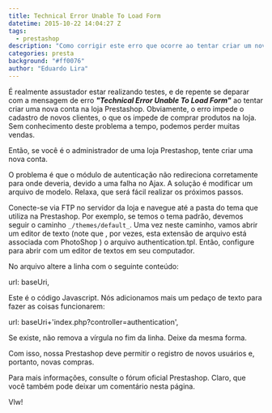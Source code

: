 ```yaml
---
title: Technical Error Unable To Load Form
datetime: 2015-10-22 14:04:27 Z
tags:
  - prestashop
description: "Como corrigir este erro que ocorre ao tentar criar um novo usuário na loja Prestashop"
categories: presta
background: "#ff0076"
author: "Eduardo Lira"
---
```


É realmente assustador estar realizando testes, e de repente se deparar com a mensagem de erro **_"Technical Error Unable To Load Form"_** ao tentar criar uma nova conta na loja Prestashop.
Obviamente, o erro impede o cadastro de novos clientes, o que os impede de comprar produtos na loja.
Sem conhecimento deste problema a tempo, podemos perder muitas vendas.

Então, se você é o administrador de uma loja Prestashop, tente criar uma nova conta.

O problema é que o módulo de autenticação não redireciona corretamente para onde deveria, devido a uma falha no Ajax. A solução é modificar um arquivo de modelo. Relaxa, que será fácil realizar os próximos passos.

Conecte-se via FTP no servidor da loja e navegue até a pasta do tema que utiliza na Prestashop. Por exemplo, se temos o tema padrão, devemos seguir o caminho `_/themes/default_`. Uma vez neste caminho, vamos abrir um editor de texto (note que , por vezes, esta extensão de arquivo está associada com PhotoShop ) o arquivo authentication.tpl. Então, configure para abrir com um editor de textos em seu computador.

No arquivo altere a linha com o seguinte conteúdo:

url: baseUri,

Este é o código Javascript. Nós adicionamos mais um pedaço de texto para fazer as coisas funcionarem:

url: baseUri+'index.php?controller=authentication',

Se existe, não remova a vírgula no fim da linha. Deixe da mesma forma.

Com isso, nossa Prestashop deve permitir o registro de novos usuários e, portanto, novas compras.

Para mais informações, consulte o fórum oficial Prestashop. Claro, que você também pode deixar um comentário nesta página.

Vlw!
